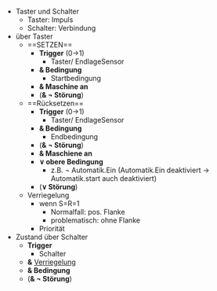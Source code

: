 - Taster und Schalter
	- Taster: Impuls
	- Schalter: Verbindung 
- über Taster
	- ==SETZEN==
		- **Trigger** (0->1) 
			- Taster/ EndlageSensor
		- **& Bedingung**
			- Startbedingung
		- **& Maschine an**
		- (**& $\neg$ Störung**)
	- ==Rücksetzen==
		- **Trigger** (0->1)
			- Taster/ EndlageSensor
		-  **& Bedingung**
			- Endbedingung
		- (**& $\neg$ Störung**)
		- **& Maschiene an**
		- **$\lor$ obere Bedingung**
			- z.B. $\neg$ Automatik.Ein (Automatik.Ein deaktiviert -> Automatik.start auch deaktiviert)
		- (**$\lor$ Störung**)
	- Verriegelung
		- wenn S=R=1
			- Normalfall: pos. Flanke
			- problematisch: ohne Flanke
		- Priorität 
- Zustand über Schalter
	- **Trigger**
		- Schalter 
	- **&** <u>Verriegelung</u>
	- **& Bedingung**
	- (**& $\neg$ Störung**)